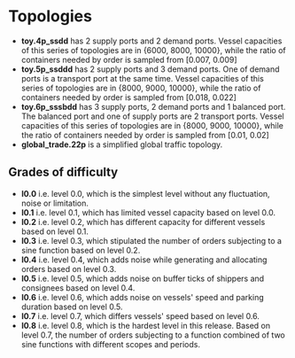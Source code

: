 # Topologies

- **toy.4p_ssdd** has 2 supply ports and 2 demand ports. Vessel capacities of this series of topologies are in {6000, 8000, 10000}, while the ratio of containers needed by order is sampled from [0.007, 0.009]
- **toy.5p_ssddd** has 2 supply ports and 3 demand ports. One of demand ports is a transport port at the same time. Vessel capacities of this series of topologies are in {8000, 9000, 10000}, while the ratio of containers needed by order is sampled from [0.018, 0.022]
- **toy.6p_sssbdd** has 3 supply ports, 2 demand ports and 1 balanced port. The balanced port and one of supply ports are 2 transport ports. Vessel capacities of this series of topologies are in {8000, 9000, 10000}, while the ratio of containers needed by order is sampled from [0.01, 0.02]
- **global_trade.22p** is a simplified global traffic topology.

## Grades of difficulty

- **l0.0** i.e. level 0.0, which is the simplest level without any fluctuation, noise or limitation.
- **l0.1** i.e. level 0.1, which has limited vessel capacity based on level 0.0.
- **l0.2** i.e. level 0.2, which has different capacity for different vessels based on level 0.1.
- **l0.3** i.e. level 0.3, which stipulated the number of orders subjecting to a sine function based on level 0.2.
- **l0.4** i.e. level 0.4, which adds noise while generating and allocating orders based on level 0.3.
- **l0.5** i.e. level 0.5, which adds noise on buffer ticks of shippers and consignees based on level 0.4.
- **l0.6** i.e. level 0.6, which adds noise on vessels' speed and parking duration based on level 0.5.
- **l0.7** i.e. level 0.7, which differs vessels' speed based on level 0.6.
- **l0.8** i.e. level 0.8, which is the hardest level in this release. Based on level 0.7, the number of orders subjecting to a function combined of two sine functions with different scopes and periods.
